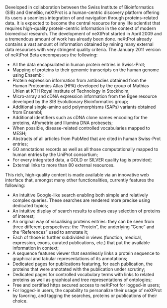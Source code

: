 Developed in collaboration between the Swiss Institute of Bioinformatics (SIB) and GeneBio, neXtProt is a human-centric discovery platform offering its users a seamless integration of and navigation through proteins-related data. It is expected to become the central resource for any life scientist that requires high-quality protein-centric information in the context of modern biomedical research. The development of neXtProt started in April 2009 and a tremendous amount of work has already been done. neXtProt already contains a vast amount of information obtained by mining many external data resources with very stringent quality criteria. The January 2011 version of neXtProt Beta encompasses the following:

* All the data encapsulated in human protein entries in Swiss-Prot;
* Mapping of proteins to their genomic transcripts on the human genome using Ensembl;
* Protein expression information from antibodies obtained from the Human Proteomics Atlas (HPA) developed by the group of Mathias Uhlen at KTH Royal Institute of Technology in Stockholm;
* Micro-array and cDNA expression information from the Bgee resource developed by the SIB Evolutionary Bioinformatics group;
* Additional single-amino acid polymorphisms (SAPs) variants obtained from Ensembl;
* Additional identifiers such as cDNA clone names encoding for the proteins, Affymetrix and Illumina DNA probesets;
* When possible, disease-related controlled vocabularies mapped to MESH;
* Abstracts of all articles from PubMed that are cited in human Swiss-Prot entries;
* GO annotations records as well as all those computationally mapped to human entries by the UniProt consortium;
* For every integrated data, a GOLD or SILVER quality tag is provided;
* External links to more than 80 external resources.

This rich, high-quality content is made available via an innovative web interface that, amongst many other functionalities, currently features the following:

* An intuitive Google-like search enabling both simple and relatively complex queries. These searches are rendered more precise using dedicated topics;
* An intuitive display of search results to allows easy selection of proteins of interest;
* An original way of visualising proteins entries: they can be seen from three different perspectives: the “Protein”, the underlying “Gene” and the “References” used to annotate it;
* Each of those is further subdivided in views (function, medical, expression, exons, curated publications, etc.) that put the available information in context;
* A sequence features viewer that seamlessly links a protein sequence to graphical and tabular representations of its annotations;
* Dedicated pages for publications featuring, for each publication, the proteins that were annotated with the publication under scrutiny;
* Dedicated pages for controlled vocabulary terms with links to related proteins as well as graphical and tree representations of ontologies;
* Free and certified https secured access to neXtProt for logged-in users;
* For logged-in users, the capability to personalize their usage of neXtProt by favoring, and tagging the searches, proteins or publications of their choice.
